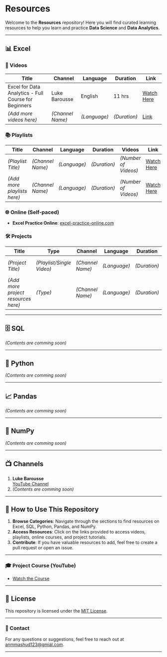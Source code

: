 # Resources

Welcome to the **Resources** repository! Here you will find curated learning resources to help you learn and practice **Data Science** and **Data Analytics**.

---

## 📊 Excel

### 🎥 Videos

| **Title** | **Channel** | **Language** | **Duration** | **Link** |
|-----------|-------------|--------------|--------------|----------|
| Excel for Data Analytics - Full Course for Beginners | Luke Barousse | English | 11 hrs | [Watch Here](https://youtu.be/pCJ15nGFgVg?si=e3qADviObSye8rwr) |
| *(Add more videos here)* | *(Channel Name)* | *(Language)* | *(Duration)* | [Link](#) |

### 📚 Playlists

| **Title** | **Channel** | **Language** | **Duration** | **Videos** | **Link** |
|-----------|-------------|--------------|--------------|------------|----------|
| *(Playlist Title)* | *(Channel Name)* | *(Language)* | *(Duration)* | *(Number of Videos)* | [Watch Here](#) |
| *(Add more playlists here)* | *(Channel Name)* | *(Language)* | *(Duration)* | *(Number of Videos)* | [Watch Here](#) |

### 🌐 Online (Self-paced)

- **Excel Practice Online**: [excel-practice-online.com](https://excel-practice-online.com)

### 🛠️ Projects

| **Title** | **Type** | **Channel** | **Language** | **Duration** | **Videos** | **Link** |
|-----------|----------|-------------|--------------|--------------|------------|----------|
| *(Project Title)* | *(Playlist/Single Video)* | *(Channel Name)* | *(Language)* | *(Duration)* | *(Number of Videos)* | [Watch Here](#) |
| *(Add more project resources here)* | *(Type)* | *(Channel Name)* | *(Language)* | *(Duration)* | *(Number of Videos)* | [Watch Here](#) |

---

## 🗄️ SQL

*(Contents are comming soon)*

---

## 🐍 Python

*(Contents are comming soon)*

---

## 📈 Pandas

*(Contents are comming soon)*

---

## 🔢 NumPy

*(Contents are comming soon)*

---

## 📺 Channels

1. **Luke Barousse**  
   [YouTube Channel](https://youtube.com/@lukebarousse)
2. *(Contents are comming soon)*

---

## 📌 How to Use This Repository

1. **Browse Categories**: Navigate through the sections to find resources on Excel, SQL, Python, Pandas, and NumPy.
2. **Access Resources**: Click on the links provided to access videos, playlists, online courses, and project tutorials.
3. **Contribute**: If you have valuable resources to add, feel free to create a pull request or open an issue.

---

### 🎓 Project Course (YouTube)

- [Watch the Course](https://www.youtube.com/watch?v=gTK5nNhWJyA)

---

## 📝 License

This repository is licensed under the [MIT License](LICENSE).

---


### 📧 Contact

For any questions or suggestions, feel free to reach out at [anmmashud123@gmial.com](mailto:anmmashud123@gmial.com).

---
